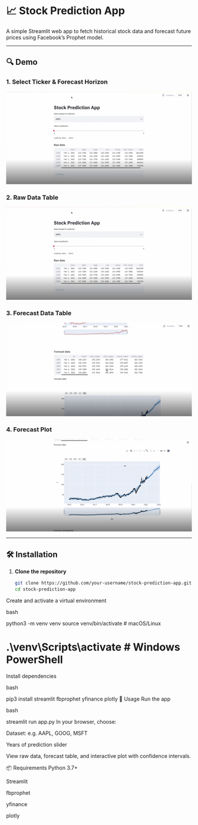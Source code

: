 # 📈 Stock Prediction App

A simple Streamlit web app to fetch historical stock data and forecast future prices using Facebook’s Prophet model.

---

## 🔍 Demo

### 1. Select Ticker & Forecast Horizon  
![App Interface](Top.png)

### 2. Raw Data Table  
![Raw Data Table](Top.png)

### 3. Forecast Data Table  
![Forecast Data](TableForecast.png)

### 4. Forecast Plot  
![Forecast Graph](GraphForecast.png)

---

## 🛠️ Installation

1. **Clone the repository**  
   ```bash
   git clone https://github.com/your-username/stock-prediction-app.git
   cd stock-prediction-app
Create and activate a virtual environment

bash

python3 -m venv venv
source venv/bin/activate       # macOS/Linux
# .\venv\Scripts\activate      # Windows PowerShell
Install dependencies

bash

pip3 install streamlit fbprophet yfinance plotly
🚀 Usage
Run the app

bash

streamlit run app.py
In your browser, choose:

Dataset: e.g. AAPL, GOOG, MSFT

Years of prediction slider

View raw data, forecast table, and interactive plot with confidence intervals.

📦 Requirements
Python 3.7+

Streamlit

fbprophet

yfinance

plotly
